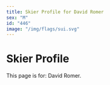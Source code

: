 ```yaml
---
title: Skier Profile for David Romer
sex: "M"
id: "446"
image: "/img/flags/sui.svg" 
---
```


# Skier Profile

This page is for: David Romer.
    